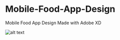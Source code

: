 # Mobile-Food-App-Design
Mobile Food App Design Made with Adobe XD




![alt text](https://image.ibb.co/jTHM6U/aaz.png)
